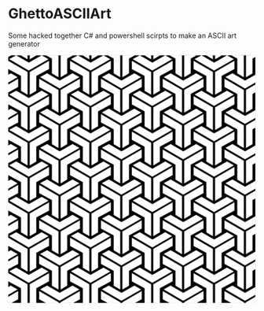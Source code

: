 # GhettoASCIIArt
Some hacked together C# and powershell scirpts to make an ASCII art generator

![Good Test Image](GoodTest.jpg?raw=true "Good image for testing")
